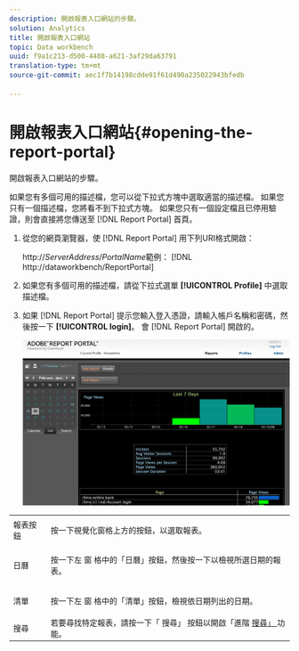 ```yaml
---
description: 開啟報表入口網站的步驟。
solution: Analytics
title: 開啟報表入口網站
topic: Data workbench
uuid: f9a1c213-d500-4408-a621-3af29da63791
translation-type: tm+mt
source-git-commit: aec1f7b14198cdde91f61d490a235022943bfedb

---
```



# 開啟報表入口網站{#opening-the-report-portal}

開啟報表入口網站的步驟。

如果您有多個可用的描述檔，您可以從下拉式方塊中選取適當的描述檔。 如果您只有一個描述檔，您將看不到下拉式方塊。 如果您只有一個設定檔且已停用驗證，則會直接將您傳送至 [!DNL Report Portal] 首頁。

1. 從您的網頁瀏覽器，使 [!DNL Report Portal] 用下列URI格式開啟：

   http://*ServerAddress*/*PortalName*&#x200B;範例： [!DNL http://dataworkbench/ReportPortal]
1. 如果您有多個可用的描述檔，請從下拉式選單 **[!UICONTROL Profile]** 中選取描述檔。
1. 如果 [!DNL Report Portal] 提示您輸入登入憑證，請輸入帳戶名稱和密碼，然後按一下 **[!UICONTROL login]**。 會 [!DNL Report Portal] 開啟的。

   ![](assets/report_portal_home.png)

<table id="table_E68190C670684FA798B41702FC911827"> 
 <tbody> 
  <tr> 
   <td colname="col1"> 報表按鈕 </td> 
   <td colname="col2"> <p>按一下視覺化窗格上方的按鈕，以選取報表。 </p> </td> 
  </tr> 
  <tr> 
   <td colname="col1"> 日曆 </td> 
   <td colname="col2"> <p>按一下左 <span class="uicontrol"> 窗 </span> 格中的「日曆」按鈕，然後按一下以檢視所選日期的報表。 </p> </td> 
  </tr> 
  <tr> 
   <td colname="col1"> 清單 </td> 
   <td colname="col2"> <p>按一下左 <span class="uicontrol"> 窗 </span> 格中的「清單」按鈕，檢視依日期列出的日期。 </p> </td> 
  </tr> 
  <tr> 
   <td colname="col1"> 搜尋 </td> 
   <td colname="col2"> 若要尋找特定報表，請按一下「 <span class="uicontrol"> 搜尋」 </span> 按鈕以開啟「進階 <a href="../../../home/c-rpt-oview/c-search-adv.md#concept-083b751e28b645ceaa4d9784d21f78ca"> 搜尋」 </a> 功能。 </td> 
  </tr> 
 </tbody> 
</table>

